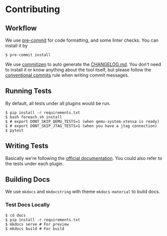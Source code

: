 # Contributing

## Workflow

We use [pre-commit](https://pre-commit.com) for code formatting, and some linter checks. You can install it by

```shell
$ pre-commit install
```

We use [commitizen](https://github.com/commitizen-tools/commitizen) to auto generate the [CHANGELOG.md](./CHANGELOG.md).
You don't need to install it or know anything about the tool itself, but please follow
the [conventional commits](https://www.conventionalcommits.org/en/v1.0.0/) rule when writing commit messages.

## Running Tests

By default, all tests under all plugins would be run.

```shell
$ pip install -r requirements.txt
$ bash foreach.sh install
$ # export DONT_SKIP_QEMU_TESTS=1 (when qemu-system-xtensa is ready)
$ # export DONT_SKIP_JTAG_TESTS=1 (when you have a jtag connection)
$ pytest
```

## Writing Tests

Basically we're following
the [official documentation](https://docs.pytest.org/en/stable/writing_plugins.html#testing-plugins). You could also
refer to the tests under each plugin.

## Building Docs

We use `mkdocs` and `mkdocstring` with theme `mkdocs-material` to build docs.

### Test Docs Locally

```shell
$ cd docs
$ pip install -r requirements.txt
$ mkdocs serve # For preview
$ mkdocs build # For build
```
